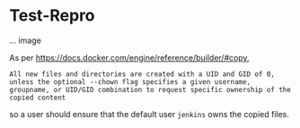 # Test-Repro
… image

As per https://docs.docker.com/engine/reference/builder/#copy,

```
All new files and directories are created with a UID and GID of 0, unless the optional --chown flag specifies a given username, groupname, or UID/GID combination to request specific ownership of the copied content
```

so a user should ensure that the default user `jenkins` owns the copied files.
